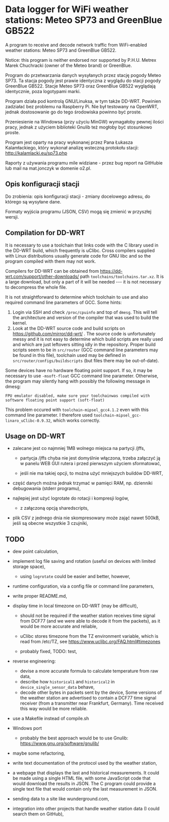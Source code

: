 Data logger for WiFi weather stations: Meteo SP73 and GreenBlue GB522
=====================================================================

A program to receive and decode network traffic from WiFi-enabled weather
stations: Meteo SP73 and GreenBlue GB522.

Notice: this program is neither endorsed nor supported by P.H.U. Metrex Marek
Chuchracki (owner of the Meteo brand) or GreenBlue.

Program do przetwarzania danych wysyłanych przez stację pogody Meteo SP73.
Ta stacja pogody jest prawie identyczna z wyglądu do stacji pogody GreenBlue
GB522.
Stacje Meteo SP73 oraz GreenBlue GB522 wyglądają identycznie, poza logotypami
marki.

Program działa pod kontrolą GNU/Linuksa, w tym także DD-WRT. Powinien zadziałać
bez problemu na Raspberry Pi. Nie był testowany na OpenWRT, jednak dostosowanie
go do tego środowiska powinno być proste.

Przeniesienie na Windowsa (przy użyciu MinGW) wymagałoby pewnej ilości pracy,
jednak z użyciem biblioteki Gnulib też mogłoby być stosunkowo proste.

Program jest oparty na pracy wykonanej przez Pana Łukasza Kalamłackiego, który
wykonał analizę wsteczną protokołu stacji:
http://kalamlacki.eu/sp73.php

Raporty z używania programu mile widziane - przez bug report na GitHubie lub
mail na mat.jonczyk w domenie o2.pl.

## Opis konfiguracji stacji

Do zrobienia: opis konfiguracji stacji - zmiany docelowego adresu, do którego
są wysyłane dane.

Formaty wyjścia programu (JSON, CSV) mogą się zmienić w przyszłej wersji.

## Compilation for DD-WRT

It is necessary to use a toolchain that links code with the C library used in the DD-WRT build,
which frequently is uClibc. Cross compilers supplied with Linux distributions
usually generate code for GNU libc and so the program compiled with them may
not work.

Compilers for DD-WRT can be obtained from
        https://dd-wrt.com/support/other-downloads/
path `toolchains/toolchains.tar.xz`. It is a large download, but only a part of it will be needed
--- it is not necessary to decompress the whole file.

It is not straightforward to determine which toolchain to use and also required command line
parameters of GCC. Some hints:

1. Login via SSH and check `/proc/cpuinfo` and top of `dmesg`. This will tell the architecture and
   version of the compiler that was used to build the kernel.
2. Look at the DD-WRT source code and build scripts on https://github.com/mirror/dd-wrt/ .
   The source code is unfortunately messy and it is not easy to determine which build scripts are
   really used and which are just leftovers sitting idly in the repository.
   Proper build scripts seem to be in `src/router` (GCC command line parameters may be found in this
   file), toolchain used may be defined in `src/router/configs/buildscripts` (but files there may be
   out-of-date).

Some devices have no hardware floating point support. If so, it may be necessary to use
`-msoft-float` GCC command line parameter. Otherwise, the program may silently hang with possibly
the following message in dmesg:

    FPU emulator disabled, make sure your toolchainwas compiled with software floating point support (soft-float)

This problem occured with `toolchain-mipsel_gcc4.1.2` even with this command line parameter.
I therefore used `toolchain-mipsel_gcc-linaro_uClibc-0.9.32`, which works correctly.


## Usage on DD-WRT

- zalecane jest co najmniej 1MB wolnego miejsca na partycji /jffs,
  - partycja /jffs chyba nie jest domyślnie włączona, trzeba załączyć ją
    w panelu WEB GUI rutera i przed pierwszym użyciem sformatować,

  - jeśli nie ma takiej opcji, to można użyć mniejszych buildów DD-WRT,

- część danych można jednak trzymać w pamięci RAM, np. dzienniki debugowania
  (stderr programu),

- najlepiej jest użyć logrotate do rotacji i kompresji logów,
  - z załączoną opcją sharedscripts,

- plik CSV z jednego dnia nie skompresowany może zająć nawet 500kB, jeśli są obecne
  wszystkie 3 czujniki,

## TODO

- dew point calculation,
- implement log file saving and rotation (useful on devices with limited storage space),
    - using `logrotate` could be easier and better, however,
- runtime configuration, via a config file or command line parameters,
- write proper README.md,
- display time in local timezone on DD-WRT (may be difficult),
    - should not be required if the weather station receives time signal from DCF77
      (and we were able to decode it from the packets), as it would be more
      accurate and reliable,

    - uClibc stores timezone from the TZ environment variable, which is read
      from /etc/TZ, see https://www.uclibc.org/FAQ.html#timezones

    - probably fixed, TODO: test,

- reverse engineering:
    - devise a more accurate formula to calculate temperature from raw data,
    - describe how `historical1` and `historical2` in `device_single_sensor_data` behave,
    - decode other bytes in packets sent by the device,
    Some versions of the weather station are advertised to contain a DCF77 time
    signal receiver (from a transmitter near Frankfurt, Germany).
    Time received this way would be more reliable.
- use a Makefile instead of compile.sh
- Windows port
    - probably the best approach would be to use Gnulib:
            https://www.gnu.org/software/gnulib/
- maybe some refactoring,
- write text documentation of the protocol used by the weather station,
- a webpage that displays the last and historical measurements.
  It could be made using a single HTML file, with some JavaScript code that
  would download the results in JSON. The C program could provide a single text file
  that would contain only the last measurement in JSON.
- sending data to a site like wunderground.com,
- integration into other projects that handle weather station data (I
  could search them on GitHub),
